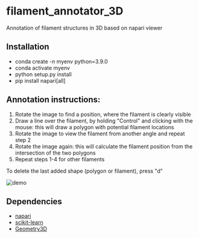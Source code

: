 # filament_annotator_3D

Annotation of filament structures in 3D based on napari viewer

## Installation

- conda create -n myenv python=3.9.0
- conda activate myenv
- python setup.py install
- pip install napari[all]

## Annotation instructions:

1. Rotate the image to find a position, where the filament is clearly visible
2. Draw a line over the filament, by holding "Control" and clicking with the mouse: this will draw a polygon with potential filament locations
3. Rotate the image to view the filament from another angle and repeat step 2
4. Rotate the image again: this will calculate the filament position from the intersection of the two polygons
5. Repeat steps 1-4 for other filaments

To delete the last added shape (polygon or filament), press "d"

![demo](demo.gif)

## Dependencies

- [napari](https://github.com/napari/napari)
- [scikit-learn](https://github.com/scikit-learn/scikit-learn)
- [Geometry3D](https://github.com/GouMinghao/Geometry3D)
